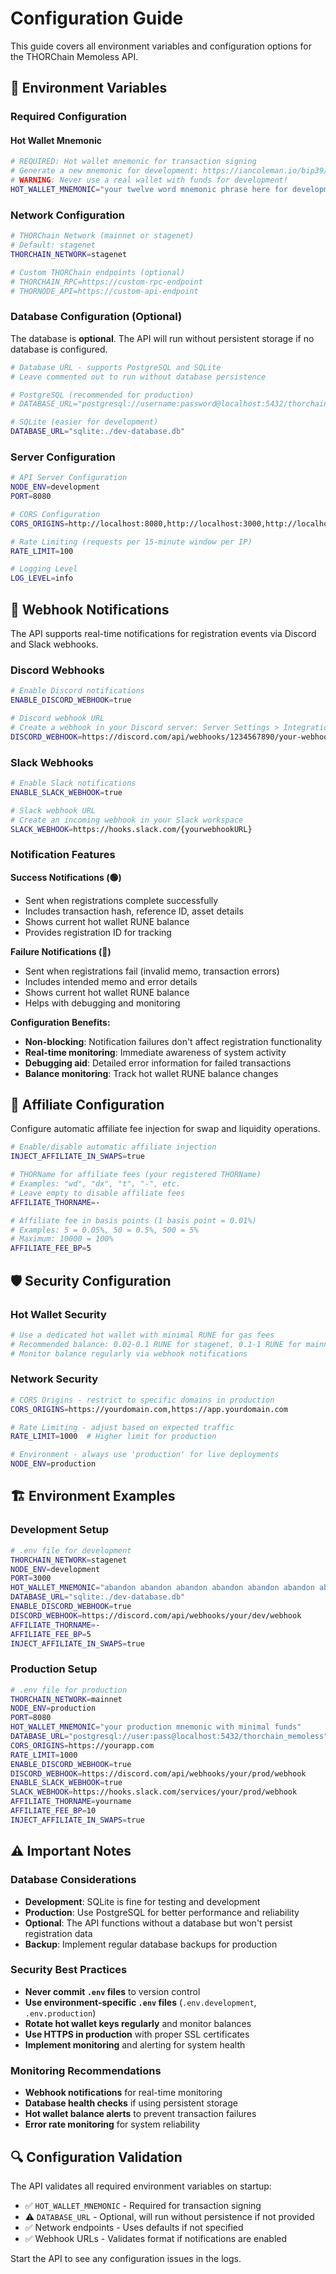 # Configuration Guide

This guide covers all environment variables and configuration options for the THORChain Memoless API.

## 🔧 Environment Variables

### Required Configuration

#### Hot Wallet Mnemonic
```bash
# REQUIRED: Hot wallet mnemonic for transaction signing
# Generate a new mnemonic for development: https://iancoleman.io/bip39/
# WARNING: Never use a real wallet with funds for development!
HOT_WALLET_MNEMONIC="your twelve word mnemonic phrase here for development only"
```

### Network Configuration

```bash
# THORChain Network (mainnet or stagenet)
# Default: stagenet
THORCHAIN_NETWORK=stagenet

# Custom THORChain endpoints (optional)
# THORCHAIN_RPC=https://custom-rpc-endpoint
# THORNODE_API=https://custom-api-endpoint
```

### Database Configuration (Optional)

The database is **optional**. The API will run without persistent storage if no database is configured.

```bash
# Database URL - supports PostgreSQL and SQLite
# Leave commented out to run without database persistence

# PostgreSQL (recommended for production)
# DATABASE_URL="postgresql://username:password@localhost:5432/thorchain_memoless"

# SQLite (easier for development)
DATABASE_URL="sqlite:./dev-database.db"
```

### Server Configuration

```bash
# API Server Configuration
NODE_ENV=development
PORT=8080

# CORS Configuration
CORS_ORIGINS=http://localhost:8080,http://localhost:3000,http://localhost:3001

# Rate Limiting (requests per 15-minute window per IP)
RATE_LIMIT=100

# Logging Level
LOG_LEVEL=info
```

## 🔔 Webhook Notifications

The API supports real-time notifications for registration events via Discord and Slack webhooks.

### Discord Webhooks

```bash
# Enable Discord notifications
ENABLE_DISCORD_WEBHOOK=true

# Discord webhook URL
# Create a webhook in your Discord server: Server Settings > Integrations > Webhooks
DISCORD_WEBHOOK=https://discord.com/api/webhooks/1234567890/your-webhook-token
```

### Slack Webhooks

```bash
# Enable Slack notifications
ENABLE_SLACK_WEBHOOK=true

# Slack webhook URL
# Create an incoming webhook in your Slack workspace
SLACK_WEBHOOK=https://hooks.slack.com/{yourwebhookURL}
```

### Notification Features

**Success Notifications (🟢)**
- Sent when registrations complete successfully
- Includes transaction hash, reference ID, asset details
- Shows current hot wallet RUNE balance
- Provides registration ID for tracking

**Failure Notifications (🔴)**
- Sent when registrations fail (invalid memo, transaction errors)
- Includes intended memo and error details
- Shows current hot wallet RUNE balance
- Helps with debugging and monitoring

**Configuration Benefits:**
- **Non-blocking**: Notification failures don't affect registration functionality
- **Real-time monitoring**: Immediate awareness of system activity
- **Debugging aid**: Detailed error information for failed transactions
- **Balance monitoring**: Track hot wallet RUNE balance changes

## 🤝 Affiliate Configuration

Configure automatic affiliate fee injection for swap and liquidity operations.

```bash
# Enable/disable automatic affiliate injection
INJECT_AFFILIATE_IN_SWAPS=true

# THORName for affiliate fees (your registered THORName)
# Examples: "wd", "dx", "t", "-", etc.
# Leave empty to disable affiliate fees
AFFILIATE_THORNAME=-

# Affiliate fee in basis points (1 basis point = 0.01%)
# Examples: 5 = 0.05%, 50 = 0.5%, 500 = 5%
# Maximum: 10000 = 100%
AFFILIATE_FEE_BP=5
```

## 🛡️ Security Configuration

### Hot Wallet Security

```bash
# Use a dedicated hot wallet with minimal RUNE for gas fees
# Recommended balance: 0.02-0.1 RUNE for stagenet, 0.1-1 RUNE for mainnet
# Monitor balance regularly via webhook notifications
```

### Network Security

```bash
# CORS Origins - restrict to specific domains in production
CORS_ORIGINS=https://yourdomain.com,https://app.yourdomain.com

# Rate Limiting - adjust based on expected traffic
RATE_LIMIT=1000  # Higher limit for production

# Environment - always use 'production' for live deployments
NODE_ENV=production
```

## 🏗️ Environment Examples

### Development Setup

```bash
# .env file for development
THORCHAIN_NETWORK=stagenet
NODE_ENV=development
PORT=3000
HOT_WALLET_MNEMONIC="abandon abandon abandon abandon abandon abandon abandon abandon abandon abandon abandon about"
DATABASE_URL="sqlite:./dev-database.db"
ENABLE_DISCORD_WEBHOOK=true
DISCORD_WEBHOOK=https://discord.com/api/webhooks/your/dev/webhook
AFFILIATE_THORNAME=-
AFFILIATE_FEE_BP=5
INJECT_AFFILIATE_IN_SWAPS=true
```

### Production Setup

```bash
# .env file for production
THORCHAIN_NETWORK=mainnet
NODE_ENV=production
PORT=8080
HOT_WALLET_MNEMONIC="your production mnemonic with minimal funds"
DATABASE_URL="postgresql://user:pass@localhost:5432/thorchain_memoless"
CORS_ORIGINS=https://yourapp.com
RATE_LIMIT=1000
ENABLE_DISCORD_WEBHOOK=true
DISCORD_WEBHOOK=https://discord.com/api/webhooks/your/prod/webhook
ENABLE_SLACK_WEBHOOK=true
SLACK_WEBHOOK=https://hooks.slack.com/services/your/prod/webhook
AFFILIATE_THORNAME=yourname
AFFILIATE_FEE_BP=10
INJECT_AFFILIATE_IN_SWAPS=true
```

## ⚠️ Important Notes

### Database Considerations

- **Development**: SQLite is fine for testing and development
- **Production**: Use PostgreSQL for better performance and reliability
- **Optional**: The API functions without a database but won't persist registration data
- **Backup**: Implement regular database backups for production

### Security Best Practices

- **Never commit `.env` files** to version control
- **Use environment-specific `.env` files** (`.env.development`, `.env.production`)
- **Rotate hot wallet keys regularly** and monitor balances
- **Use HTTPS in production** with proper SSL certificates
- **Implement monitoring** and alerting for system health

### Monitoring Recommendations

- **Webhook notifications** for real-time monitoring
- **Database health checks** if using persistent storage
- **Hot wallet balance alerts** to prevent transaction failures
- **Error rate monitoring** for system reliability

## 🔍 Configuration Validation

The API validates all required environment variables on startup:

- ✅ `HOT_WALLET_MNEMONIC` - Required for transaction signing
- ⚠️ `DATABASE_URL` - Optional, will run without persistence if not provided
- ✅ Network endpoints - Uses defaults if not specified
- ✅ Webhook URLs - Validates format if notifications are enabled

Start the API to see any configuration issues in the logs.